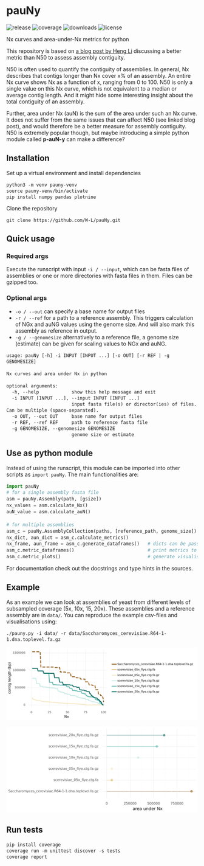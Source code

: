 # pauNy

![release](https://img.shields.io/github/v/release/W-L/pauNy)
![coverage](https://img.shields.io/badge/coverage-98%25-success)
![downloads](https://img.shields.io/github/downloads/W-L/pauNy/total)
![license](https://img.shields.io/github/license/W-L/pauNy)


Nx curves and area-under-Nx metrics for python

This repository is based on [a blog post by Heng Li](https://lh3.github.io/2020/04/08/a-new-metric-on-assembly-contiguity) discussing 
a better metric than N50 to assess assembly contiguity.

N50 is often used to quantify the contiguity of assemblies. In general, Nx describes that contigs longer than Nx cover x% of an assembly.
An entire Nx curve shows Nx as a function of x, ranging from 0 to 100.
N50 is only a single value on this Nx curve, which is not equivalent to a median or average contig length. 
And it might hide some interesting insight about the total contiguity of an assembly.

 
Further, area under Nx (auN) is the sum of the area under such an Nx curve. It does not suffer from the same issues that can affect N50 (see linked blog post), 
and would therefore be a better measure for assembly contiguity. N50 is extremely popular though, but maybe introducing a simple python module called **p-auN-y** can make a difference? 

## Installation

Set up a virtual environment and install dependencies 

```shell
python3 -m venv pauny-venv
source pauny-venv/bin/activate
pip install numpy pandas plotnine
```

Clone the repository

```shell
git clone https://github.com/W-L/pauNy.git
```


## Quick usage

### Required args

Execute the runscript with input `-i / --input`, which can be fasta files of assemblies or one or more directories with fasta files in them. Files can be gzipped too.

### Optional args

- `-o / --out` can specify a base name for output files
- `-r / --ref` for a path to a reference assembly. This triggers calculation of NGx and auNG values using the genome size. And will also mark this assembly as reference in output.
- `-g / --genomesize` alternatively to a reference file, a genome size (estimate) can be given for scaling values to NGx and auNG.


```shell
usage: pauNy [-h] -i INPUT [INPUT ...] [-o OUT] [-r REF | -g GENOMESIZE]

Nx curves and area under Nx in python

optional arguments:
  -h, --help            show this help message and exit
  -i INPUT [INPUT ...], --input INPUT [INPUT ...]
                        input fasta file(s) or director(ies) of files. Can be multiple (space-separated).
  -o OUT, --out OUT     base name for output files
  -r REF, --ref REF     path to reference fasta file
  -g GENOMESIZE, --genomesize GENOMESIZE
                        genome size or estimate

```



## Use as python module

Instead of using the runscript, this module can be imported into other scripts as `import pauNy`. The main functionalities are:

```python
import pauNy
# for a single assembly fasta file
asm = pauNy.Assembly(path, [gsize])
nx_values = asm.calculate_Nx()
auN_value = asm.calculate_auN()

# for multiple assemblies
asm_c = pauNy.AssemblyCollection(paths, [reference_path, genome_size])
nx_dict, aun_dict = asm_c.calculate_metrics()
nx_frame, aun_frame = asm_c.generate_dataframes()   # dicts can be passed, otherwise they are recalculated
asm_c.metric_dataframes()                           # print metrics to file; as above dfs can be passed optionally 
asm_c.metric_plots()                                # generate visualisations (see example); as above dfs can be passed optionally
```

For documentation check out the docstrings and type hints in the sources.


## Example

As an example we can look at assemblies of yeast from different levels of subsampled coverage (5x, 10x, 15, 20x). These assemblies and a reference assembly are in `data/`.
You can reproduce the example csv-files and visualisations using:

```shell
./pauny.py -i data/ -r data/Saccharomyces_cerevisiae.R64-1-1.dna.toplevel.fa.gz
```

![example_nx](example/pauNy.nx.png)


![example_aun](example/pauNy.aun.png)



## Run tests

```shell
pip install coverage
coverage run -m unittest discover -s tests
coverage report
```





